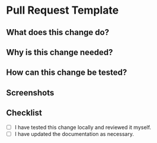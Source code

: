 # Pull Request Template

<!-- Please fill out the pull request template to ensure your PR is reviewed quickly. -->

## What does this change do?

<!-- Please include a summary of the change -->

## Why is this change needed?

<!-- Please include a motivation behind the change or provide more context. -->

## How can this change be tested?

<!-- Please describe the steps required to verify this change. -->

## Screenshots <!-- if applicable -->

<!-- Please include screenshots of the change if it is UI related. -->

## Checklist

<!-- Please ensure all of the following are completed before assigning a reviewer. -->
- [ ] I have tested this change locally and reviewed it myself.
- [ ] I have updated the documentation as necessary.